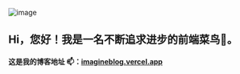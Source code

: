 ![image](https://img-blog.csdnimg.cn/20210605214551310.png?x-oss-process=image/watermark,type_ZmFuZ3poZW5naGVpdGk,shadow_10,text_aHR0cHM6Ly9ibG9nLmNzZG4ubmV0L01hcmtfbWQ=,size_16,color_FFFFFF,t_70)

## Hi，您好！我是一名不断追求进步的前端菜鸟👋。
#### 这是我的博客地址 📫：[imagineblog.vercel.app](https://imagineblog.vercel.app)

<!--
**lp-Imagine/lp-Imagine** is a ✨ _special_ ✨ repository because its `README.md` (this file) appears on your GitHub profile.

Here are some ideas to get you started:

- 🔭 I’m currently working on ...
- 🌱 I’m currently learning ...
- 👯 I’m looking to collaborate on ...
- 🤔 I’m looking for help with ...
- 💬 Ask me about ...
- 📫 How to reach me: ...
- 😄 Pronouns: ...
- ⚡ Fun fact: ...
-->
